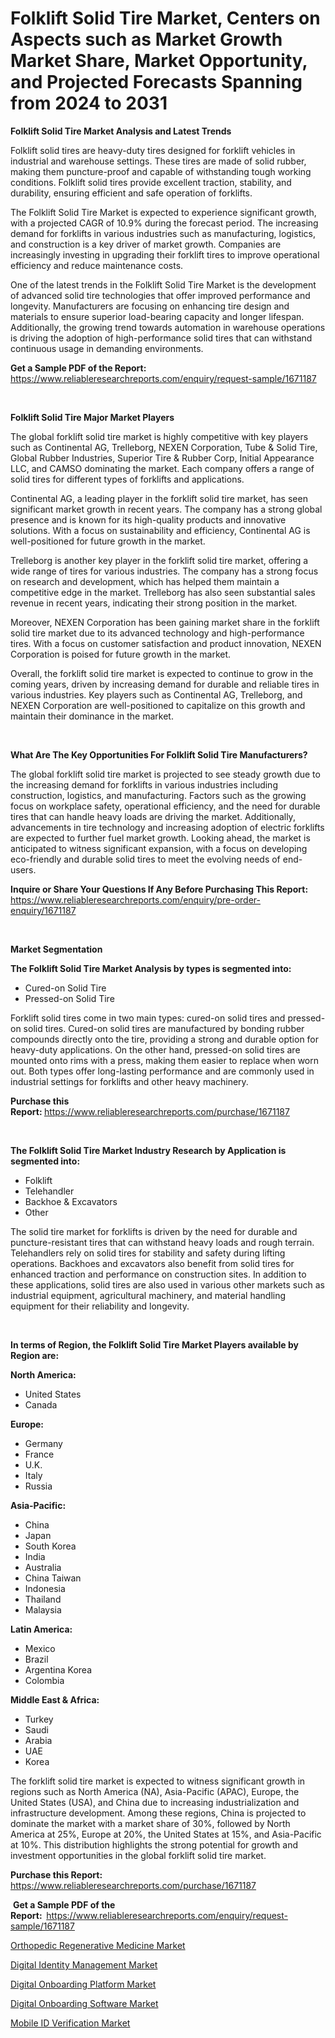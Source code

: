 <p><h1>Folklift Solid Tire Market, Centers on Aspects such as Market Growth Market Share, Market Opportunity, and Projected Forecasts Spanning from 2024 to 2031</h1></p><p><strong>Folklift Solid Tire Market Analysis and Latest Trends</strong></p>
<p><p>Folklift solid tires are heavy-duty tires designed for forklift vehicles in industrial and warehouse settings. These tires are made of solid rubber, making them puncture-proof and capable of withstanding tough working conditions. Folklift solid tires provide excellent traction, stability, and durability, ensuring efficient and safe operation of forklifts.</p><p>The Folklift Solid Tire Market is expected to experience significant growth, with a projected CAGR of 10.9% during the forecast period. The increasing demand for forklifts in various industries such as manufacturing, logistics, and construction is a key driver of market growth. Companies are increasingly investing in upgrading their forklift tires to improve operational efficiency and reduce maintenance costs.</p><p>One of the latest trends in the Folklift Solid Tire Market is the development of advanced solid tire technologies that offer improved performance and longevity. Manufacturers are focusing on enhancing tire design and materials to ensure superior load-bearing capacity and longer lifespan. Additionally, the growing trend towards automation in warehouse operations is driving the adoption of high-performance solid tires that can withstand continuous usage in demanding environments.</p></p>
<p><strong>Get a Sample PDF of the Report:&nbsp;</strong> <a href="https://www.reliableresearchreports.com/enquiry/request-sample/1671187">https://www.reliableresearchreports.com/enquiry/request-sample/1671187</a></p>
<p>&nbsp;</p>
<p><strong>Folklift Solid Tire Major Market Players</strong></p>
<p><p>The global forklift solid tire market is highly competitive with key players such as Continental AG, Trelleborg, NEXEN Corporation, Tube & Solid Tire, Global Rubber Industries, Superior Tire & Rubber Corp, Initial Appearance LLC, and CAMSO dominating the market. Each company offers a range of solid tires for different types of forklifts and applications.</p><p>Continental AG, a leading player in the forklift solid tire market, has seen significant market growth in recent years. The company has a strong global presence and is known for its high-quality products and innovative solutions. With a focus on sustainability and efficiency, Continental AG is well-positioned for future growth in the market.</p><p>Trelleborg is another key player in the forklift solid tire market, offering a wide range of tires for various industries. The company has a strong focus on research and development, which has helped them maintain a competitive edge in the market. Trelleborg has also seen substantial sales revenue in recent years, indicating their strong position in the market.</p><p>Moreover, NEXEN Corporation has been gaining market share in the forklift solid tire market due to its advanced technology and high-performance tires. With a focus on customer satisfaction and product innovation, NEXEN Corporation is poised for future growth in the market.</p><p>Overall, the forklift solid tire market is expected to continue to grow in the coming years, driven by increasing demand for durable and reliable tires in various industries. Key players such as Continental AG, Trelleborg, and NEXEN Corporation are well-positioned to capitalize on this growth and maintain their dominance in the market.</p></p>
<p>&nbsp;</p>
<p><strong>What Are The Key Opportunities For Folklift Solid Tire Manufacturers?</strong></p>
<p><p>The global forklift solid tire market is projected to see steady growth due to the increasing demand for forklifts in various industries including construction, logistics, and manufacturing. Factors such as the growing focus on workplace safety, operational efficiency, and the need for durable tires that can handle heavy loads are driving the market. Additionally, advancements in tire technology and increasing adoption of electric forklifts are expected to further fuel market growth. Looking ahead, the market is anticipated to witness significant expansion, with a focus on developing eco-friendly and durable solid tires to meet the evolving needs of end-users.</p></p>
<p><strong>Inquire or Share Your Questions If Any Before Purchasing This Report:</strong> <a href="https://www.reliableresearchreports.com/enquiry/pre-order-enquiry/1671187">https://www.reliableresearchreports.com/enquiry/pre-order-enquiry/1671187</a></p>
<p>&nbsp;</p>
<p><strong>Market Segmentation</strong></p>
<p><strong>The Folklift Solid Tire Market Analysis by types is segmented into:</strong></p>
<p><ul><li>Cured-on Solid Tire</li><li>Pressed-on Solid Tire</li></ul></p>
<p><p>Forklift solid tires come in two main types: cured-on solid tires and pressed-on solid tires. Cured-on solid tires are manufactured by bonding rubber compounds directly onto the tire, providing a strong and durable option for heavy-duty applications. On the other hand, pressed-on solid tires are mounted onto rims with a press, making them easier to replace when worn out. Both types offer long-lasting performance and are commonly used in industrial settings for forklifts and other heavy machinery.</p></p>
<p><strong>Purchase this Report:&nbsp;</strong><a href="https://www.reliableresearchreports.com/purchase/1671187">https://www.reliableresearchreports.com/purchase/1671187</a></p>
<p>&nbsp;</p>
<p><strong>The Folklift Solid Tire Market Industry Research by Application is segmented into:</strong></p>
<p><ul><li>Folklift</li><li>Telehandler</li><li>Backhoe & Excavators</li><li>Other</li></ul></p>
<p><p>The solid tire market for forklifts is driven by the need for durable and puncture-resistant tires that can withstand heavy loads and rough terrain. Telehandlers rely on solid tires for stability and safety during lifting operations. Backhoes and excavators also benefit from solid tires for enhanced traction and performance on construction sites. In addition to these applications, solid tires are also used in various other markets such as industrial equipment, agricultural machinery, and material handling equipment for their reliability and longevity.</p></p>
<p>&nbsp;</p>
<p><strong>In terms of Region, the Folklift Solid Tire Market Players available by Region are:</strong></p>
<p>
    <p> <strong> North America: </strong>
        <ul>
            <li>United States</li>
            <li>Canada</li>
        </ul>
        </p> 
    <p> <strong> Europe: </strong>
        <ul>
            <li>Germany</li>
            <li>France</li>
            <li>U.K.</li>
            <li>Italy</li>
            <li>Russia</li>
        </ul>
        </p> 
    <p> <strong> Asia-Pacific: </strong>
        <ul>
            <li>China</li>
            <li>Japan</li>
            <li>South Korea</li>
            <li>India</li>
            <li>Australia</li>
            <li>China Taiwan</li>
            <li>Indonesia</li>
            <li>Thailand</li>
            <li>Malaysia</li>
        </ul>
        </p> 
    <p> <strong> Latin America: </strong>
        <ul>
            <li>Mexico</li>
            <li>Brazil</li>
            <li>Argentina Korea</li>
            <li>Colombia</li>
        </ul>
        </p> 
    <p> <strong> Middle East & Africa: </strong>
        <ul>
            <li>Turkey</li>
            <li>Saudi</li>
            <li>Arabia</li>
            <li>UAE</li>
            <li>Korea</li>
        </ul>
    </p>
    </p>
<p><p>The forklift solid tire market is expected to witness significant growth in regions such as North America (NA), Asia-Pacific (APAC), Europe, the United States (USA), and China due to increasing industrialization and infrastructure development. Among these regions, China is projected to dominate the market with a market share of 30%, followed by North America at 25%, Europe at 20%, the United States at 15%, and Asia-Pacific at 10%. This distribution highlights the strong potential for growth and investment opportunities in the global forklift solid tire market.</p></p>
<p><strong>Purchase this Report: </strong><a href="https://www.reliableresearchreports.com/purchase/1671187">https://www.reliableresearchreports.com/purchase/1671187</a></p>
<p>&nbsp;<strong>Get a Sample PDF of the Report:&nbsp;&nbsp;</strong><a href="https://www.reliableresearchreports.com/enquiry/request-sample/1671187">https://www.reliableresearchreports.com/enquiry/request-sample/1671187</a></p>
<p><strong></strong></p>
<p><p><a href="https://medium.com/@rubencarter5756/orthopedic-regenerative-medicine-market-insight-market-trends-growth-forecasted-from-2024-to-10726f731312">Orthopedic Regenerative Medicine Market</a></p><p><a href="https://medium.com/@rubencarter5756/digital-identity-management-market-research-report-its-history-and-forecast-2024-to-2031-e2fc3d5bde5d">Digital Identity Management Market</a></p><p><a href="https://medium.com/@tomazemlak97885/digital-onboarding-platform-market-trends-forecast-and-competitive-analysis-to-2031-98fec3dc1d0c">Digital Onboarding Platform Market</a></p><p><a href="https://medium.com/@tomazemlak97885/digital-onboarding-software-market-competitive-analysis-market-trends-and-forecast-to-2031-b4aa764f9a9b">Digital Onboarding Software Market</a></p><p><a href="https://medium.com/@tomazemlak97885/mobile-id-verification-market-size-reveals-the-best-marketing-channels-in-global-industry-640e4df44a45">Mobile ID Verification Market</a></p></p>